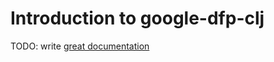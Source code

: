 # Introduction to google-dfp-clj

TODO: write [great documentation](http://jacobian.org/writing/what-to-write/)
